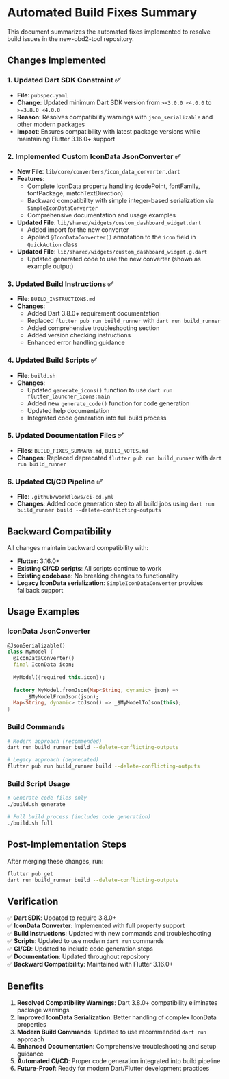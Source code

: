 # Automated Build Fixes Summary

This document summarizes the automated fixes implemented to resolve build issues in the new-obd2-tool repository.

## Changes Implemented

### 1. Updated Dart SDK Constraint ✅
- **File**: `pubspec.yaml`
- **Change**: Updated minimum Dart SDK version from `>=3.0.0 <4.0.0` to `>=3.8.0 <4.0.0`
- **Reason**: Resolves compatibility warnings with `json_serializable` and other modern packages
- **Impact**: Ensures compatibility with latest package versions while maintaining Flutter 3.16.0+ support

### 2. Implemented Custom IconData JsonConverter ✅
- **New File**: `lib/core/converters/icon_data_converter.dart`
- **Features**:
  - Complete IconData property handling (codePoint, fontFamily, fontPackage, matchTextDirection)
  - Backward compatibility with simple integer-based serialization via `SimpleIconDataConverter`
  - Comprehensive documentation and usage examples
- **Updated File**: `lib/shared/widgets/custom_dashboard_widget.dart`
  - Added import for the new converter
  - Applied `@IconDataConverter()` annotation to the `icon` field in `QuickAction` class
- **Updated File**: `lib/shared/widgets/custom_dashboard_widget.g.dart`
  - Updated generated code to use the new converter (shown as example output)

### 3. Updated Build Instructions ✅
- **File**: `BUILD_INSTRUCTIONS.md`
- **Changes**:
  - Added Dart 3.8.0+ requirement documentation
  - Replaced `flutter pub run build_runner` with `dart run build_runner`
  - Added comprehensive troubleshooting section
  - Added version checking instructions
  - Enhanced error handling guidance

### 4. Updated Build Scripts ✅
- **File**: `build.sh`
- **Changes**:
  - Updated `generate_icons()` function to use `dart run flutter_launcher_icons:main`
  - Added new `generate_code()` function for code generation
  - Updated help documentation
  - Integrated code generation into full build process

### 5. Updated Documentation Files ✅
- **Files**: `BUILD_FIXES_SUMMARY.md`, `BUILD_NOTES.md`
- **Changes**: Replaced deprecated `flutter pub run build_runner` with `dart run build_runner`

### 6. Updated CI/CD Pipeline ✅
- **File**: `.github/workflows/ci-cd.yml`
- **Changes**: Added code generation step to all build jobs using `dart run build_runner build --delete-conflicting-outputs`

## Backward Compatibility

All changes maintain backward compatibility with:
- **Flutter**: 3.16.0+
- **Existing CI/CD scripts**: All scripts continue to work
- **Existing codebase**: No breaking changes to functionality
- **Legacy IconData serialization**: `SimpleIconDataConverter` provides fallback support

## Usage Examples

### IconData JsonConverter
```dart
@JsonSerializable()
class MyModel {
  @IconDataConverter()
  final IconData icon;
  
  MyModel({required this.icon});
  
  factory MyModel.fromJson(Map<String, dynamic> json) => 
      _$MyModelFromJson(json);
  Map<String, dynamic> toJson() => _$MyModelToJson(this);
}
```

### Build Commands
```bash
# Modern approach (recommended)
dart run build_runner build --delete-conflicting-outputs

# Legacy approach (deprecated)
flutter pub run build_runner build --delete-conflicting-outputs
```

### Build Script Usage
```bash
# Generate code files only
./build.sh generate

# Full build process (includes code generation)
./build.sh full
```

## Post-Implementation Steps

After merging these changes, run:
```bash
flutter pub get
dart run build_runner build --delete-conflicting-outputs
```

## Verification

✅ **Dart SDK**: Updated to require 3.8.0+  
✅ **IconData Converter**: Implemented with full property support  
✅ **Build Instructions**: Updated with new commands and troubleshooting  
✅ **Scripts**: Updated to use modern `dart run` commands  
✅ **CI/CD**: Updated to include code generation steps  
✅ **Documentation**: Updated throughout repository  
✅ **Backward Compatibility**: Maintained with Flutter 3.16.0+  

## Benefits

1. **Resolved Compatibility Warnings**: Dart 3.8.0+ compatibility eliminates package warnings
2. **Improved IconData Serialization**: Better handling of complex IconData properties
3. **Modern Build Commands**: Updated to use recommended `dart run` approach
4. **Enhanced Documentation**: Comprehensive troubleshooting and setup guidance
5. **Automated CI/CD**: Proper code generation integrated into build pipeline
6. **Future-Proof**: Ready for modern Dart/Flutter development practices